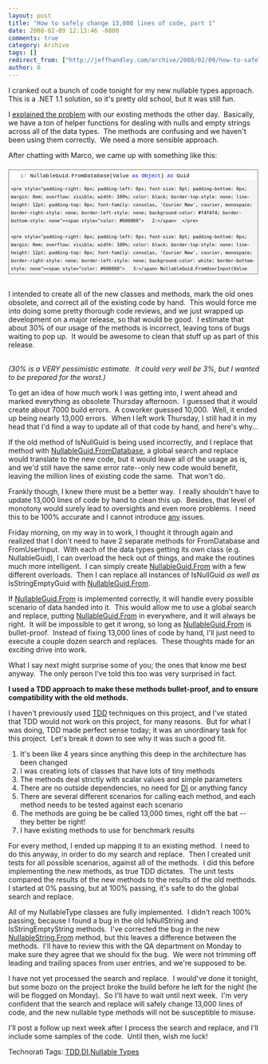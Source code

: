 ```yaml
---
layout: post
title: "How to safely change 13,000 lines of code, part 1"
date: 2008-02-09 12:13:46 -0800
comments: true
category: Archive
tags: []
redirect_from: ["http://jeffhandley.com/archive/2008/02/09/how-to-safely-change-13000-lines-of-code-part-1.aspx"]
author: 0
---
```

<!-- more -->
<p>I cranked out a bunch of code tonight for my new nullable types approach.  This is a .NET 1.1 solution, so it's pretty old school, but it was still fun.</p>  <p>I <a href="http://blog.jeffhandley.com/archive/2008/02/05/90-of-this-job-is-figuring-out-what-to-call.aspx" target="_blank">explained the problem</a> with our existing methods the other day.  Basically, we have a ton of helper functions for dealing with nulls and empty strings across all of the data types.  The methods are confusing and we haven't been using them correctly.  We need a more sensible approach.</p>  <p>After chatting with Marco, we came up with something like this:</p>  <div style="border-right: gray 1px solid; padding-right: 4px; border-top: gray 1px solid; padding-left: 4px; font-size: 8pt; padding-bottom: 4px; margin: 20px 0px 10px; overflow: auto; border-left: gray 1px solid; width: 97.5%; cursor: text; max-height: 200px; line-height: 12pt; padding-top: 4px; border-bottom: gray 1px solid; font-family: consolas, 'Courier New', courier, monospace; background-color: #f4f4f4">   <div style="padding-right: 0px; padding-left: 0px; font-size: 8pt; padding-bottom: 0px; overflow: visible; width: 100%; color: black; border-top-style: none; line-height: 12pt; padding-top: 0px; font-family: consolas, 'Courier New', courier, monospace; border-right-style: none; border-left-style: none; background-color: #f4f4f4; border-bottom-style: none">     <pre style="padding-right: 0px; padding-left: 0px; font-size: 8pt; padding-bottom: 0px; margin: 0em; overflow: visible; width: 100%; color: black; border-top-style: none; line-height: 12pt; padding-top: 0px; font-family: consolas, 'Courier New', courier, monospace; border-right-style: none; border-left-style: none; background-color: white; border-bottom-style: none"><span style="color: #606060">   1:</span> NullableGuid.FromDatabase(Value <span style="color: #0000ff">as</span> <span style="color: #0000ff">Object</span>) <span style="color: #0000ff">As</span> Guid</pre>

    <pre style="padding-right: 0px; padding-left: 0px; font-size: 8pt; padding-bottom: 0px; margin: 0em; overflow: visible; width: 100%; color: black; border-top-style: none; line-height: 12pt; padding-top: 0px; font-family: consolas, 'Courier New', courier, monospace; border-right-style: none; border-left-style: none; background-color: #f4f4f4; border-bottom-style: none"><span style="color: #606060">   2:</span>  </pre>

    <pre style="padding-right: 0px; padding-left: 0px; font-size: 8pt; padding-bottom: 0px; margin: 0em; overflow: visible; width: 100%; color: black; border-top-style: none; line-height: 12pt; padding-top: 0px; font-family: consolas, 'Courier New', courier, monospace; border-right-style: none; border-left-style: none; background-color: white; border-bottom-style: none"><span style="color: #606060">   3:</span> NullableGuid.FromUserInput(Value <span style="color: #0000ff">as</span> <span style="color: #0000ff">String</span>) <span style="color: #0000ff">AS</span> Guid</pre>
  </div>
</div>

<p>
  <br />I intended to create all of the new classes and methods, mark the old ones obsolete, and correct all of the existing code by hand.  This would force me into doing some pretty thorough code reviews, and we just wrapped up development on a major release, so that would be good.  I estimate that about 30% of our usage of the methods is incorrect, leaving tons of bugs waiting to pop up.  It would be awesome to clean that stuff up as part of this release.

  <br /><em>(30% is a VERY pessimistic estimate.  It could very well be 3%, but I wanted to be prepared for the worst.)</em></p>

<p>To get an idea of how much work I was getting into, I went ahead and marked everything as obsolete Thursday afternoon.  I guessed that it would create about 7000 build errors.  A coworker guessed 10,000.  Well, it ended up being nearly 13,000 errors.  When I left work Thursday, I still had it in my head that I'd find a way to update all of that code by hand, and here's why...</p>

<p>If the old method of IsNullGuid is being used incorrectly, and I replace that method with <u>NullableGuid.FromDatabase</u>, a global search and replace would translate to the new code, but it would leave all of the usage as is, and we'd still have the same error rate--only new code would benefit, leaving the million lines of existing code the same.  That won't do.</p>

<p>Frankly though, I knew there must be a better way.  I really shouldn't have to update 13,000 lines of code by hand to clean this up.  Besides, that level of monotony would surely lead to oversights and even more problems.  I need this to be 100% accurate and I cannot introduce <u>any</u> issues.</p>

<p>Friday morning, on my way in to work, I thought it through again and realized that I don't need to have 2 separate methods for FromDatabase and FromUserInput.  With each of the data types getting its own class (e.g. NullableGuid), I can overload the heck out of things, and make the routines much more intelligent.  I can simply create <u>NullableGuid.From</u> with a few different overloads.  Then I can replace all instances of IsNullGuid <em>as well as</em> IsStringEmptyGuid with <u>NullableGuid.From</u>.</p>

<p>If <u>NullableGuid.From</u> is implemented correctly, it will handle every possible scenario of data handed into it.  This would allow me to use a global search and replace, putting <u>NullableGuid.From</u> in everywhere, and it will always be right.  It will be impossible to get it wrong, so long as <u>NullableGuid.From</u> is bullet-proof.  Instead of fixing 13,000 lines of code by hand, I'll just need to execute a couple dozen search and replaces.  These thoughts made for an exciting drive into work.</p>

<p>What I say next might surprise some of you; the ones that know me best anyway.  The only person I've told this too was very surprised in fact.</p>

<p><strong>I used a TDD approach to make these methods bullet-proof, and to ensure compatibility with the old methods.</strong></p>

<p>I haven't previously used <a href="http://en.wikipedia.org/wiki/Test-driven_development" target="_blank">TDD</a> techniques on this project, and I've stated that TDD would not work on this project, for many reasons.  But for what I was doing, TDD made perfect sense today; it was an unordinary task for this project.  Let's break it down to see why it was such a good fit.</p>

<ol>
  <li>It's been like 4 years since anything this deep in the architecture has been changed</li>

  <li>I was creating lots of classes that have lots of tiny methods</li>

  <li>The methods deal strictly with scalar values and simple parameters</li>

  <li>There are no outside dependencies, no need for <a href="http://en.wikipedia.org/wiki/Dependency_injection" target="_blank">DI</a> or anything fancy</li>

  <li>There are several different scenarios for calling each method, and each method needs to be tested against each scenario</li>

  <li>The methods are going be be called 13,000 times, right off the bat -- they better be right!</li>

  <li>I have existing methods to use for benchmark results</li>
</ol>

<p>For every method, I ended up mapping it to an existing method.  I need to do this anyway, in order to do my search and replace.  Then I created unit tests for all possible scenarios, against all of the methods.  I did this before implementing the new methods, as true TDD dictates.  The unit tests compared the results of the new methods to the results of the old methods.  I started at 0% passing, but at 100% passing, it's safe to do the global search and replace.</p>

<p>All of my NullableType classes are fully implemented.  I didn't reach 100% passing, because I found a bug in the old IsNullString and IsStringEmptyString methods.  I've corrected the bug in the new <u>NullableString.From</u> method, but this leaves a difference between the methods.  I'll have to review this with the QA department on Monday to make sure they agree that we should fix the bug.  We were not trimming off leading and trailing spaces from user entries, and we're supposed to be.</p>

<p>I have not yet processed the search and replace.  I would've done it tonight, but some bozo on the project broke the build before he left for the night (he will be flogged on Monday).  So I'll have to wait until next week.  I'm very confident that the search and replace will safely change 13,000 lines of code, and the new nullable type methods will not be susceptible to misuse.</p>

<p>I'll post a follow up next week after I process the search and replace, and I'll include some samples of the code.  Until then, wish me luck!</p>

<div class="wlWriterSmartContent" id="scid:0767317B-992E-4b12-91E0-4F059A8CECA8:de3d6478-43b4-4953-a3be-c3f8b384274f" style="padding-right: 0px; display: inline; padding-left: 0px; padding-bottom: 0px; margin: 0px; padding-top: 0px">Technorati Tags: <a href="http://technorati.com/tags/TDD" rel="tag">TDD</a>,<a href="http://technorati.com/tags/DI" rel="tag">DI</a>,<a href="http://technorati.com/tags/Nullable%20Types" rel="tag">Nullable Types</a></div>

